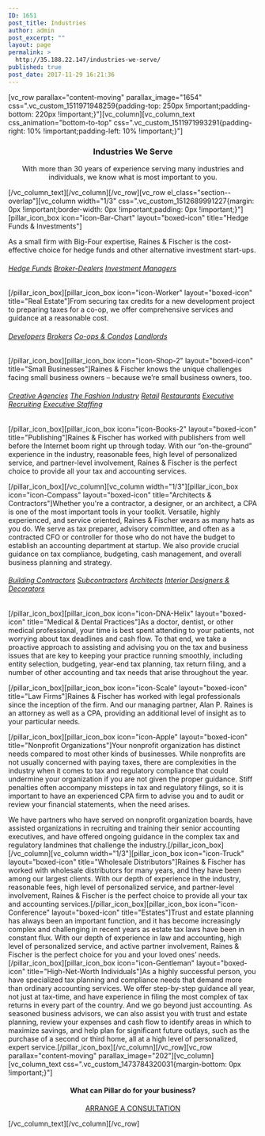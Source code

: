 ```yaml
---
ID: 1651
post_title: Industries
author: admin
post_excerpt: ""
layout: page
permalink: >
  http://35.188.22.147/industries-we-serve/
published: true
post_date: 2017-11-29 16:21:36
---
```

[vc_row parallax="content-moving" parallax_image="1654" css=".vc_custom_1511971948259{padding-top: 250px !important;padding-bottom: 220px !important;}"][vc_column][vc_column_text css_animation="bottom-to-top" css=".vc_custom_1511971993291{padding-right: 10% !important;padding-left: 10% !important;}"]
<h3 style="text-align: center;">Industries We Serve</h3>
<p class="lead" style="text-align: center;">With more than 30 years of experience serving many industries and individuals, we know what is most important to you.</p>
[/vc_column_text][/vc_column][/vc_row][vc_row el_class="section--overlap"][vc_column width="1/3" css=".vc_custom_1512689991227{margin: 0px !important;border-width: 0px !important;padding: 0px !important;}"][pillar_icon_box icon="icon-Bar-Chart" layout="boxed-icon" title="Hedge Funds &amp; Investments"]
<div>

As a small firm with Big-Four expertise, Raines &amp; Fischer is the cost-effective choice for hedge funds and other alternative investment start-ups.
<h6><a href="/industries-we-serve/hedge-funds-investments/hedge-funds" target="_self">Hedge Funds</a> <a href="/industries-we-serve/hedge-funds-and-investors/broker-dealers" target="_self">Broker-Dealers</a> <a href="/industries-we-serve/hedge-funds-and-investors/investment-managers" target="_self">Investment Managers</a></h6>
</div>
[/pillar_icon_box][pillar_icon_box icon="icon-Worker" layout="boxed-icon" title="Real Estate"]From securing tax credits for a new development project to preparing taxes for a co-op, we offer comprehensive services and guidance at a reasonable cost.
<h6><a href="http://www.rainesfischer.com/industries-we-serve/real-estate/developers" target="_self">Developers</a> <a href="http://www.rainesfischer.com/industries-we-serve/real-estate/brokers" target="_self">Brokers</a> <a href="http://www.rainesfischer.com/industries-we-serve/real-estate/cooperatives-condominiums" target="_self">Co-ops &amp; Condos</a> <a href="http://www.rainesfischer.com/industries-we-serve/real-estate/landlords" target="_self">Landlords</a></h6>
[/pillar_icon_box][pillar_icon_box icon="icon-Shop-2" layout="boxed-icon" title="Small Businesses"]Raines &amp; Fischer knows the unique challenges facing small business owners – because we’re small business owners, too.
<h6><a href="http://www.rainesfischer.com/industries-we-serve/small-businesses/creative-agencies" target="_self">Creative Agencies</a> <a href="http://www.rainesfischer.com/industries-we-serve/small-businesses/fashion-industry" target="_self">The Fashion Industry</a> <a href="http://www.rainesfischer.com/industries-we-serve/small-businesses/retail" target="_self">Retail</a> <a href="http://www.rainesfischer.com/industries-we-serve/small-businesses/restaurants" target="_self">Restaurants</a> <a href="http://www.rainesfischer.com/industries-we-serve/small-businesses/executive-recruiting-staffing" target="_self">Executive Recruiting</a> <a href="http://www.rainesfischer.com/industries-we-serve/small-businesses/executive-recruiting-staffing" target="_self">Executive Staffing</a></h6>
[/pillar_icon_box][pillar_icon_box icon="icon-Books-2" layout="boxed-icon" title="Publishing"]Raines &amp; Fischer has worked with publishers from well before the Internet boom right up through today. With our “on-the-ground” experience in the industry, reasonable fees, high level of personalized service, and partner-level involvement, Raines &amp; Fischer is the perfect choice to provide all your tax and accounting services.

[/pillar_icon_box][/vc_column][vc_column width="1/3"][pillar_icon_box icon="icon-Compass" layout="boxed-icon" title="Architects &amp; Contractors"]Whether you're a contractor, a designer, or an architect, a CPA is one of the most important tools in your toolkit. Versatile, highly experienced, and service oriented, Raines &amp; Fischer wears as many hats as you do. We serve as tax preparer, advisory committee, and often as a contracted CFO or controller for those who do not have the budget to establish an accounting department at startup. We also provide crucial guidance on tax compliance, budgeting, cash management, and overall business planning and strategy.
<h6><a href="http://www.rainesfischer.com/industries-we-serve/architectscontractors/building-contractors-subcontractors" target="_self">Building Contractors</a> <a href="http://www.rainesfischer.com/industries-we-serve/architectscontractors/building-contractors-subcontractors" target="_self">Subcontractors</a> <a href="http://www.rainesfischer.com/industries-we-serve/architectscontractors/architects" target="_self">Architects</a> <a href="http://www.rainesfischer.com/industries-we-serve/architectscontractors/interior-designers" target="_self">Interior Designers &amp; Decorators</a></h6>
[/pillar_icon_box][pillar_icon_box icon="icon-DNA-Helix" layout="boxed-icon" title="Medical &amp; Dental Practices"]As a doctor, dentist, or other medical professional, your time is best spent attending to your patients, not worrying about tax deadlines and cash flow. To that end, we take a proactive approach to assisting and advising you on the tax and business issues that are key to keeping your practice running smoothly, including entity selection, budgeting, year-end tax planning, tax return filing, and a number of other accounting and tax needs that arise throughout the year.

[/pillar_icon_box][pillar_icon_box icon="icon-Scale" layout="boxed-icon" title="Law Firms"]Raines &amp; Fischer has worked with legal professionals since the inception of the firm. And our managing partner, Alan P. Raines is an attorney as well as a CPA, providing an additional level of insight as to your particular needs.

[/pillar_icon_box][pillar_icon_box icon="icon-Apple" layout="boxed-icon" title="Nonprofit Organizations"]Your nonprofit organization has distinct needs compared to most other kinds of businesses. While nonprofits are not usually concerned with paying taxes, there are complexities in the industry when it comes to tax and regulatory compliance that could undermine your organization if you are not given the proper guidance. Stiff penalties often accompany missteps in tax and regulatory filings, so it is important to have an experienced CPA firm to advise you and to audit or review your financial statements, when the need arises.

We have partners who have served on nonprofit organization boards, have assisted organizations in recruiting and training their senior accounting executives, and have offered ongoing guidance in the complex tax and regulatory landmines that challenge the industry.[/pillar_icon_box][/vc_column][vc_column width="1/3"][pillar_icon_box icon="icon-Truck" layout="boxed-icon" title="Wholesale Distributors"]Raines &amp; Fischer has worked with wholesale distributors for many years, and they have been among our largest clients. With our depth of experience in the industry, reasonable fees, high level of personalized service, and partner-level involvement, Raines &amp; Fischer is the perfect choice to provide all your tax and accounting services.[/pillar_icon_box][pillar_icon_box icon="icon-Conference" layout="boxed-icon" title="Estates"]Trust and estate planning has always been an important function, and it has become increasingly complex and challenging in recent years as estate tax laws have been in constant flux. With our depth of experience in law and accounting, high level of personalized service, and active partner involvement, Raines &amp; Fischer is the perfect choice for you and your loved ones’ needs.[/pillar_icon_box][pillar_icon_box icon="icon-Gentleman" layout="boxed-icon" title="High-Net-Worth Individuals"]As a highly successful person, you have specialized tax planning and compliance needs that demand more than ordinary accounting services. We offer step-by-step guidance all year, not just at tax-time, and have experience in filing the most complex of tax returns in every part of the country. And we go beyond just accounting. As seasoned business advisors, we can also assist you with trust and estate planning, review your expenses and cash flow to identify areas in which to maximize savings, and help plan for significant future outlays, such as the purchase of a second or third home, all at a high level of personalized, expert service.[/pillar_icon_box][/vc_column][/vc_row][vc_row parallax="content-moving" parallax_image="202"][vc_column][vc_column_text css=".vc_custom_1473784320031{margin-bottom: 0px !important;}"]
<h4 style="text-align: center;">What can Pillar do for your business?</h4>
<p style="text-align: center;"><a class="btn btn--primary" href="/pages/contact-simple/"><span class="btn__text">ARRANGE A CONSULTATION</span></a></p>
[/vc_column_text][/vc_column][/vc_row]